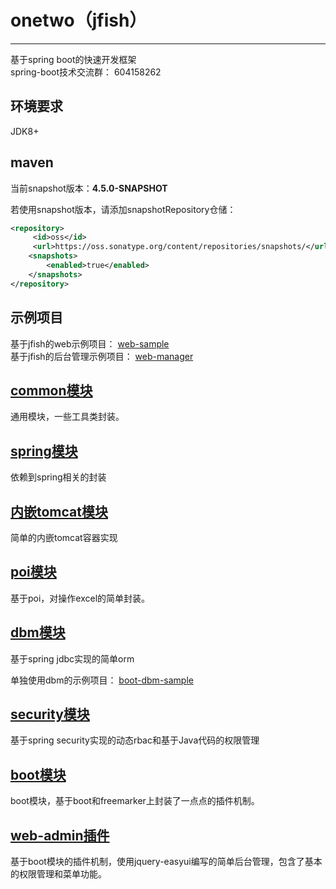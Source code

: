 # onetwo（jfish）
------
基于spring boot的快速开发框架   
spring-boot技术交流群：  604158262


## 环境要求
JDK8+


## maven   
当前snapshot版本：**4.5.0-SNAPSHOT**   

若使用snapshot版本，请添加snapshotRepository仓储：   
```xml   
<repository>
     <id>oss</id>
     <url>https://oss.sonatype.org/content/repositories/snapshots/</url>
    <snapshots>
        <enabled>true</enabled>
    </snapshots>
</repository>   
```   

## 示例项目   
基于jfish的web示例项目：
[web-sample](https://github.com/wayshall/onetwo-web-sample)  
基于jfish的后台管理示例项目：
[web-manager](https://github.com/wayshall/onetwo-web-manager)   


## [common模块](https://github.com/wayshall/onetwo/tree/master/core/modules/common)
通用模块，一些工具类封装。

## [spring模块](https://github.com/wayshall/onetwo/tree/master/core/modules/spring)
依赖到spring相关的封装
   

## [内嵌tomcat模块](https://github.com/wayshall/onetwo/tree/master/core/modules/tomcat)
简单的内嵌tomcat容器实现

## [poi模块](https://github.com/wayshall/onetwo/tree/master/core/modules/poi)
基于poi，对操作excel的简单封装。
   
## [dbm模块](https://github.com/wayshall/onetwo/tree/master/core/modules/dbm)

基于spring jdbc实现的简单orm   

单独使用dbm的示例项目：
[boot-dbm-sample](https://github.com/wayshall/boot-dbm-sample)

## [security模块](https://github.com/wayshall/onetwo/tree/master/core/modules/security)
基于spring security实现的动态rbac和基于Java代码的权限管理  
   

## [boot模块](https://github.com/wayshall/onetwo/tree/master/core/modules/boot)
boot模块，基于boot和freemarker上封装了一点点的插件机制。
   

## [web-admin插件](https://github.com/wayshall/onetwo/tree/master/core/plugins/web-admin)
基于boot模块的插件机制，使用jquery-easyui编写的简单后台管理，包含了基本的权限管理和菜单功能。

